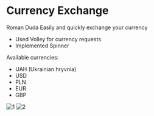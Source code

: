 # Currency Exchange
Roman Duda
Easily and quickly exchange your currency

  * Used Volley for currency requests
  * Implemented Spinner


Available currencies:
  * UAH (Ukrainian hryvnia)
  * USD
  * PLN
  * EUR
  * GBP

![1](https://media.licdn.com/dms/image/D562DAQEFllVrtptxpw/profile-treasury-image-shrink_1920_1920/0/1696067882816?e=1721163600&v=beta&t=VKOQy0Y8lAatDoweWLGdSowjd9XYVjPJvncDJo34SaU)
![2](https://media.licdn.com/dms/image/D562DAQHAdNBrBGYi3Q/profile-treasury-image-shrink_1920_1920/0/1696067877031?e=1721163600&v=beta&t=FyKeycCyM40QdPWP_1mK0vgPZ2dqgMDLMyFhm-BVimk)

